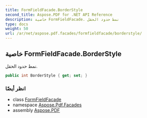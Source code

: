 ```yaml
---
title: FormFieldFacade.BorderStyle
second_title: Aspose.PDF for .NET API Reference
description: خاصية FormFieldFacade. نمط حدود الحقل
type: docs
weight: 50
url: /ar/net/aspose.pdf.facades/formfieldfacade/borderstyle/
---
```

## خاصية FormFieldFacade.BorderStyle

نمط حدود الحقل.

```csharp
public int BorderStyle { get; set; }
```

### انظر أيضًا

* class [FormFieldFacade](../)
* namespace [Aspose.Pdf.Facades](../../../aspose.pdf.facades/)
* assembly [Aspose.PDF](../../../)